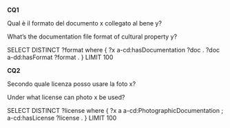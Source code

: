 **CQ1**

Qual è il formato del documento x collegato al bene y?

What’s the documentation file format of cultural property y?

SELECT DISTINCT ?format where {
?x a-cd:hasDocumentation ?doc .
?doc a-dd:hasFormat ?format .
} 
LIMIT 100


**CQ2**

Secondo quale licenza posso usare la foto x?

Under what license can photo x be used?

SELECT DISTINCT ?license where {
?x a a-cd:PhotographicDocumentation ;
a-cd:hasLicense ?license .
}
LIMIT 100

